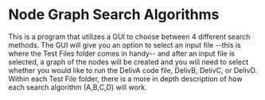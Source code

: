 # Node Graph Search Algorithms
This is a program that utilizes a GUI to choose between 4 different search methods. The GUI will give you an option to select an input file --this is where the Test Files folder comes in handy-- 
and after an input file is selected, a graph of the nodes will be created and you will need to select whether you would like to run the DelivA code file, DelivB, DelivC, or DelivD. Within each Test File folder, there is a more in depth description of how each search algorithm (A,B,C,D) will work.
